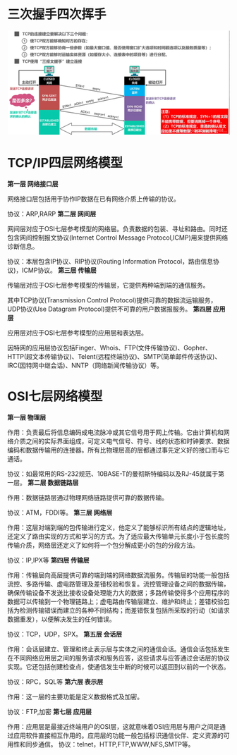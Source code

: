 # 三次握手四次挥手

![三次握手](/pic/三次握手.png "Magic Gardens")
# TCP/IP四层网络模型

**第一层 网络接口层**

网络接口层包括用于协作IP数据在已有网络介质上传输的协议。

协议：ARP,RARP
**第二层 网间层**

网间层对应于OSI七层参考模型的网络层。负责数据的包装、寻址和路由。同时还包含网间控制报文协议(Internet Control Message Protocol,ICMP)用来提供网络诊断信息。

协议：本层包含IP协议、RIP协议(Routing Information Protocol，路由信息协议)，ICMP协议。
**第三层 传输层**

传输层对应于OSI七层参考模型的传输层，它提供两种端到端的通信服务。

其中TCP协议(Transmission Control Protocol)提供可靠的数据流运输服务，UDP协议(Use Datagram Protocol)提供不可靠的用户数据报服务。
**第四层 应用层**

应用层对应于OSI七层参考模型的应用层和表达层。

因特网的应用层协议包括Finger、Whois、FTP(文件传输协议)、Gopher、HTTP(超文本传输协议)、Telent(远程终端协议)、SMTP(简单邮件传送协议)、IRC(因特网中继会话)、NNTP（网络新闻传输协议）等。

# OSI七层网络模型

**第一层 物理层**

作用：负责最后将信息编码成电流脉冲或其它信号用于网上传输。它由计算机和网络介质之间的实际界面组成，可定义电气信号、符号、线的状态和时钟要求、数据编码和数据传输用的连接器。所有比物理层高的层都通过事先定义好的接口而与它通话。

协议：如最常用的RS-232规范、10BASE-T的曼彻斯特编码以及RJ-45就属于第一层。
**第二层 数据链路层**

作用：数据链路层通过物理网络链路提供可靠的数据传输。

协议：ATM，FDDI等。 
**第三层 网络层**

作用：这层对端到端的包传输进行定义，他定义了能够标识所有结点的逻辑地址，还定义了路由实现的方式和学习的方式。为了适应最大传输单元长度小于包长度的传输介质，网络层还定义了如何将一个包分解成更小的包的分段方法。

协议：IP,IPX等
**第四层 传输层**

作用：传输层向高层提供可靠的端到端的网络数据流服务。传输层的功能一般包括流控、多路传输、虚电路管理及差错校验和恢复。流控管理设备之间的数据传输，确保传输设备不发送比接收设备处理能力大的数据；多路传输使得多个应用程序的数据可以传输到一个物理链路上；虚电路由传输层建立、维护和终止；差错校验包括为检测传输错误而建立的各种不同结构；而差错恢复包括所采取的行动（如请求数据重发），以便解决发生的任何错误。

协议：TCP，UDP，SPX。
**第五层 会话层**

作用：会话层建立、管理和终止表示层与实体之间的通信会话。通信会话包括发生在不同网络应用层之间的服务请求和服务应答，这些请求与应答通过会话层的协议实现。它还包括创建检查点，使通信发生中断的时候可以返回到以前的一个状态。

协议：RPC，SQL等
**第六层 表示层**

作用：这一层的主要功能是定义数据格式及加密。

协议：FTP,加密
**第七层 应用层**

作用：应用层是最接近终端用户的OSI层，这就意味着OSI应用层与用户之间是通过应用软件直接相互作用的。应用层的功能一般包括标识通信伙伴、定义资源的可用性和同步通信。
协议：telnet，HTTP,FTP,WWW,NFS,SMTP等。